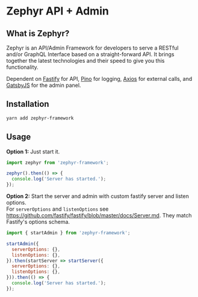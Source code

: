 # Zephyr API + Admin

## What is Zephyr?
Zephyr is an API/Admin Framework for developers to serve a RESTful and/or GraphQL Interface based on a straight-forward API. It brings together the latest technologies and their speed to give you this functionality.  

Dependent on [Fastify](https://github.com/fastify/fastify) for API, [Pino](https://github.com/pinojs/pino) for logging, [Axios](https://github.com/axios/axios) for external calls, and [GatsbyJS](https://github.com/gatsbyjs/gatsby) for the admin panel.   

## Installation
```bash
yarn add zephyr-framework
```

## Usage
**Option 1:** Just start it.  
```js
import zephyr from 'zephyr-framework';

zephyr().then(() => {
  console.log('Server has started.');
});
```

**Option 2:** Start the server and admin with custom fastify server and listen options.  
For `serverOptions` and `listenOptions` see https://github.com/fastify/fastify/blob/master/docs/Server.md. They match Fastify's options schema.  
```js
import { startAdmin } from 'zephyr-framework';

startAdmin({
  serverOptions: {},
  listenOptions: {},
}).then(startServer => startServer({
  serverOptions: {},
  listenOptions: {},
})).then(() => {
  console.log('Server has started.');
});
```

